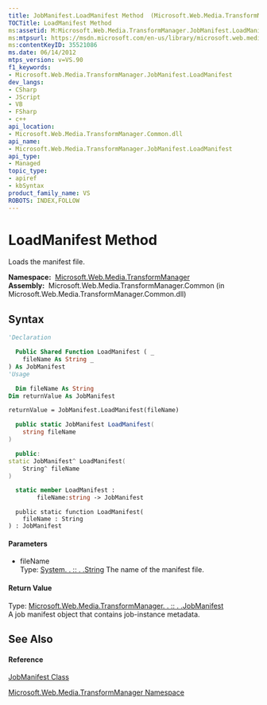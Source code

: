 ```yaml
---
title: JobManifest.LoadManifest Method  (Microsoft.Web.Media.TransformManager)
TOCTitle: LoadManifest Method
ms:assetid: M:Microsoft.Web.Media.TransformManager.JobManifest.LoadManifest(System.String)
ms:mtpsurl: https://msdn.microsoft.com/en-us/library/microsoft.web.media.transformmanager.jobmanifest.loadmanifest(v=VS.90)
ms:contentKeyID: 35521086
ms.date: 06/14/2012
mtps_version: v=VS.90
f1_keywords:
- Microsoft.Web.Media.TransformManager.JobManifest.LoadManifest
dev_langs:
- CSharp
- JScript
- VB
- FSharp
- c++
api_location:
- Microsoft.Web.Media.TransformManager.Common.dll
api_name:
- Microsoft.Web.Media.TransformManager.JobManifest.LoadManifest
api_type:
- Managed
topic_type:
- apiref
- kbSyntax
product_family_name: VS
ROBOTS: INDEX,FOLLOW
---
```


# LoadManifest Method

Loads the manifest file.

**Namespace:**  [Microsoft.Web.Media.TransformManager](microsoft-web-media-transformmanager-namespace.md)  
**Assembly:**  Microsoft.Web.Media.TransformManager.Common (in Microsoft.Web.Media.TransformManager.Common.dll)

## Syntax

``` vb
'Declaration

  Public Shared Function LoadManifest ( _
    fileName As String _
) As JobManifest
'Usage

  Dim fileName As String
Dim returnValue As JobManifest

returnValue = JobManifest.LoadManifest(fileName)
```

``` csharp
  public static JobManifest LoadManifest(
    string fileName
)
```

``` c++
  public:
static JobManifest^ LoadManifest(
    String^ fileName
)
```

``` fsharp
  static member LoadManifest : 
        fileName:string -> JobManifest 
```

``` jscript
  public static function LoadManifest(
    fileName : String
) : JobManifest
```

#### Parameters

  - fileName  
    Type: [System. . :: . .String](https://msdn.microsoft.com/en-us/library/s1wwdcbf\(v=vs.90\))  
    The name of the manifest file.  

#### Return Value

Type: [Microsoft.Web.Media.TransformManager. . :: . .JobManifest](jobmanifest-class-microsoft-web-media-transformmanager.md)  
A job manifest object that contains job-instance metadata.  

## See Also

#### Reference

[JobManifest Class](jobmanifest-class-microsoft-web-media-transformmanager.md)

[Microsoft.Web.Media.TransformManager Namespace](microsoft-web-media-transformmanager-namespace.md)

